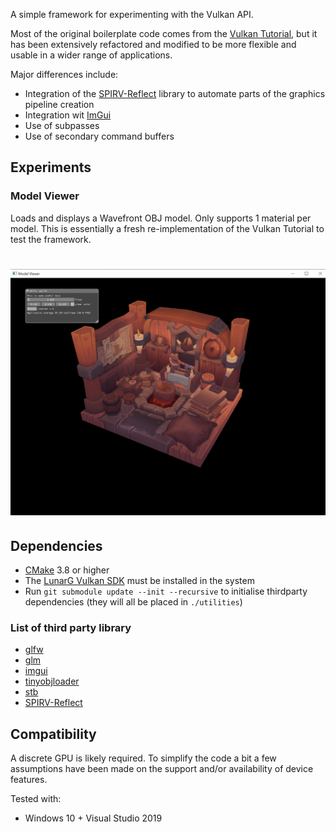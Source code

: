 A simple framework for experimenting with the Vulkan API.

Most of the original boilerplate code comes from the [Vulkan Tutorial](https://vulkan-tutorial.com/Introduction), but it has been extensively refactored and modified to be more flexible and usable in a wider range of applications. 

Major differences include:

- Integration of the [SPIRV-Reflect](https://github.com/KhronosGroup/SPIRV-Reflect.git) library to automate parts of the graphics pipeline creation
- Integration wit [ImGui](https://github.com/ocornut/imgui.git)
- Use of subpasses
- Use of secondary command buffers

## Experiments

### Model Viewer

Loads and displays a Wavefront OBJ model. Only supports 1 material per model.
This is essentially a fresh re-implementation of the Vulkan Tutorial to test the framework.

# ![viewer](/pics/model_viewer.png)

## Dependencies

- [CMake](https://cmake.org/) 3.8 or higher
- The [LunarG Vulkan SDK](https://vulkan.lunarg.com/) must be installed in the system
- Run `git submodule update --init --recursive` to initialise thirdparty dependencies (they will all be placed in `./utilities`)

### List of third party library 

- [glfw](https://github.com/glfw/glfw.git)
- [glm](https://github.com/g-truc/glm.git)
- [imgui](https://github.com/ocornut/imgui.git)
- [tinyobjloader](https://github.com/tinyobjloader/tinyobjloader.git)
- [stb](https://github.com/nothings/stb.git)
- [SPIRV-Reflect](https://github.com/KhronosGroup/SPIRV-Reflect.git)

## Compatibility 

A discrete GPU is likely required. To simplify the code a bit a few assumptions have been made on the support and/or availability of device features. 

Tested with:
- Windows 10 + Visual Studio 2019
